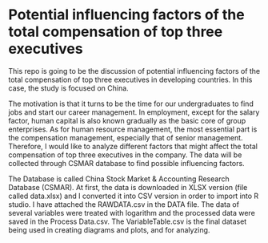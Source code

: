 # Potential influencing factors of the total compensation of top three executives
This repo is going to be the discussion of potential influencing factors of the total compensation of top three executives in developing countries. In this case, the study is focused on China. 

The motivation is that it turns to be the time for our undergraduates to find jobs and start our career management. In employment, except for the salary factor, human capital is also known gradually as the basic core of group enterprises. As for human resource management, the most essential part is the compensation management, especially that of senior management. Therefore, I would like to analyze different factors that might affect the total compensation of top three executives in the company. The data will be collected through CSMAR database to find possible influencing factors. 

The Database is called China Stock Market & Accounting Research Database (CSMAR). At first, the data is downloaded in XLSX version (file called data.xlsx) and I converted it into CSV version in order to import into R studio. I have attached the RAWDATA.csv in the DATA file. The data of several variables were treated with logarithm and the processed data were saved in the Process Data.csv. The VariableTable.csv is the final dataset being used in creating diagrams and plots, and for analyzing. 
